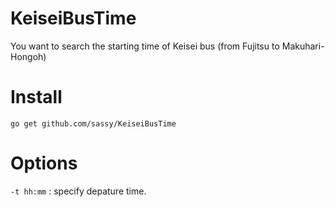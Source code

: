 # KeiseiBusTime
You want to search the starting time of Keisei bus (from Fujitsu to Makuhari-Hongoh)

# Install

`go get github.com/sassy/KeiseiBusTime`

# Options

`-t hh:mm` : specify depature time.
